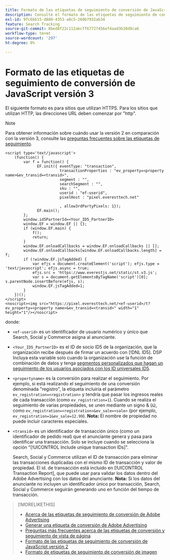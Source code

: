 ```yaml
---
title: Formato de las etiquetas de seguimiento de conversión de JavaScript versión 3
description: Consulte el formato de las etiquetas de seguimiento de conversión de JavaScript versión 3.
exl-id: 9fc6bb15-d880-4353-a8c5-260b7932ab34
feature: Search Tracking
source-git-commit: 8bed8f22c112abcff67727456ef4aad3b38d0ca6
workflow-type: tm+mt
source-wordcount: '297'
ht-degree: 0%

---
```


# Formato de las etiquetas de seguimiento de conversión de JavaScript versión 3

El siguiente formato es para sitios que utilizan HTTPS. Para los sitios que utilizan HTTP, las direcciones URL deben comenzar por &quot;http&quot;.

>[!NOTE]
>
>Para obtener información sobre cuándo usar la versión 2 en comparación con la versión 3, consulte las [preguntas frecuentes sobre las etiquetas de seguimiento](/help/search-social-commerce/tracking/faqs-conversion-page-view-tracking-tags.md).

```
<script type='text/javascript'>
    (function() {
        var f = function() {
              EF.init({ eventType: "transaction",
                        transactionProperties : "ev_property=<property name>&ev_transid=<transid>",
                        segment : "",
                        searchSegment : "",
                        sku : "",
                        userid : "ef-userid",
                        pixelHost : "pixel.everesttech.net"
                        
                        , allow3rdPartyPixels: 1});
              EF.main();
        };
        window.id5PartnerId=<Your_ID5_PartnerID>
        window.EF = window.EF || {};
        if (window.EF.main) {
            f();
            return;
        }
        window.EF.onloadCallbacks = window.EF.onloadCallbacks || [];
        window.EF.onloadCallbacks[window.EF.onloadCallbacks.length] = f;
        if (!window.EF.jsTagAdded) {
            var efjs = document.createElement('script'); efjs.type = 'text/javascript'; efjs.async = true;
            efjs.src = 'https://www.everestjs.net/static/st.v3.js';
            var s = document.getElementsByTagName('script')[0]; s.parentNode.insertBefore(efjs, s);
            window.EF.jsTagAdded=1;
        }
    })();
</script>
<noscript><img src="https://pixel.everesttech.net/<ef-userid>/t?ev_property=<property name>&ev_transid=<transid>" width="1" height="1"/></noscript>
```

donde:

* `<ef-userid>` es un identificador de usuario numérico y único que Search, Social y Commerce asigna al anunciante.

* `<Your_ID5_PartnerID>` es el ID de socio ID5 de la organización, que la organización recibe después de firmar un acuerdo con [!DNL ID5]. DSP Incluya esta variable solo cuando la organización use la función de combinación de datos y tenga [segmentos personalizados que hagan un seguimiento de los usuarios asociados con los ID universales ID5](/help/dsp/audiences/universal-ids.md).

* `<propertyname>` es la conversión para realizar el seguimiento. Por ejemplo, si está realizando el seguimiento de una conversión denominada &quot;registro&quot;, la etiqueta incluiría el parámetro `ev_registration=<registration>` y tendría que pasar los ingresos reales de cada transacción (como `ev_registration=1`). Cuando se realiza el seguimiento de varias propiedades, se unen mediante un signo &amp; (`&`), como `ev_registration=<registration>&ev_sale=<sale>` (por ejemplo, `ev_registration=1&ev_sale=12.99`). **Nota:** El nombre de propiedad no puede incluir caracteres especiales.

* `<transid>` es un identificador de transacción único (como un identificador de pedido real) que el anunciante genera y pasa para identificar una transacción. Solo se incluye cuando se selecciona la opción &quot;[!UICONTROL Include unique transaction IDs]&quot;.

  Search, Social y Commerce utilizan el ID de transacción para eliminar las transacciones duplicadas con el mismo ID de transacción y valor de propiedad. El id. de transacción está incluido en [!UICONTROL Transaction Report], que puede usar para validar los datos dentro del Adobe Advertising con los datos del anunciante. **Nota:** Si los datos del anunciante no incluyen un identificador único por transacción, Search, Social y Commerce seguirán generando uno en función del tiempo de transacción.

<!-- add more links -->

>[!MORELIKETHIS]
>
>* [Acerca de las etiquetas de seguimiento de conversión de Adobe Advertising](/help/search-social-commerce/tracking/conversion-tracking-advertising.md)
>* [Generar una etiqueta de conversión de Adobe Advertising](/help/search-social-commerce/tools/conversion-tag-generate.md)
>* [Preguntas más frecuentes acerca de las etiquetas de conversión y seguimiento de vista de página](/help/search-social-commerce/tracking/faqs-conversion-page-view-tracking-tags.md)
>* [Formato de las etiquetas de seguimiento de conversión de JavaScript versión 2](format-conversion-tag-jsv2.md)
>* [Formato de etiquetas de seguimiento de conversión de imagen](format-conversion-tag-image.md)
